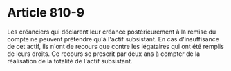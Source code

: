 # Article 810-9

Les créanciers qui déclarent leur créance postérieurement à la remise du compte ne peuvent prétendre qu'à l'actif subsistant. En cas d'insuffisance de cet actif, ils n'ont de recours que contre les légataires qui ont été remplis de leurs droits.   Ce recours se prescrit par deux ans à compter de la réalisation de la totalité de l'actif subsistant.